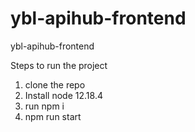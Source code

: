 # ybl-apihub-frontend
ybl-apihub-frontend

Steps to run the project 
1. clone the repo 
2. Install node 12.18.4
3. run npm i 
4. npm run start 
